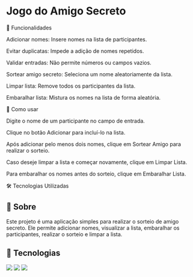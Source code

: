 <h1>Jogo do Amigo Secreto</h1>

🚀 Funcionalidades

Adicionar nomes: Insere nomes na lista de participantes.

Evitar duplicatas: Impede a adição de nomes repetidos.

Validar entradas: Não permite números ou campos vazios.

Sortear amigo secreto: Seleciona um nome aleatoriamente da lista.

Limpar lista: Remove todos os participantes da lista.

Embaralhar lista: Mistura os nomes na lista de forma aleatória.

📌 Como usar

Digite o nome de um participante no campo de entrada.

Clique no botão Adicionar para incluí-lo na lista.

Após adicionar pelo menos dois nomes, clique em Sortear Amigo para realizar o sorteio.

Caso deseje limpar a lista e começar novamente, clique em Limpar Lista.

Para embaralhar os nomes antes do sorteio, clique em Embaralhar Lista.

🛠️ Tecnologias Utilizadas

<h2> 🚀 Sobre</h2>
<p>Este projeto é uma aplicação simples para realizar o sorteio de amigo secreto. Ele permite adicionar nomes, visualizar a lista, embaralhar os participantes, realizar o sorteio e limpar a lista.</p>

## 🚀 Tecnologias
<div>
  <img src="https://img.shields.io/badge/HTML-239120?style=for-the-badge&logo=html5&logoColor=white">
  <img src="https://img.shields.io/badge/CSS-239120?&style=for-the-badge&logo=css3&logoColor=white">
  <img src="https://img.shields.io/badge/JavaScript-F7DF1E?style=for-the-badge&logo=javascript&logoColor=black">
</div>

